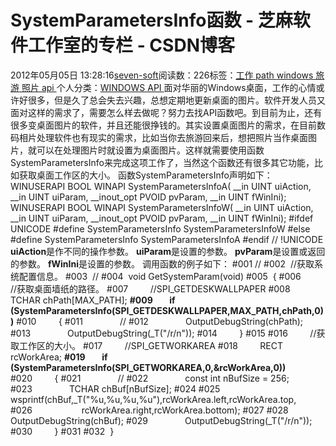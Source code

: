
# SystemParametersInfo函数 -  芝麻软件工作室的专栏 - CSDN博客


2012年05月05日 13:28:16[seven-soft](https://me.csdn.net/softn)阅读数：226标签：[工作																](https://so.csdn.net/so/search/s.do?q=工作&t=blog)[path																](https://so.csdn.net/so/search/s.do?q=path&t=blog)[windows																](https://so.csdn.net/so/search/s.do?q=windows&t=blog)[旅游																](https://so.csdn.net/so/search/s.do?q=旅游&t=blog)[照片																](https://so.csdn.net/so/search/s.do?q=照片&t=blog)[api																](https://so.csdn.net/so/search/s.do?q=api&t=blog)[
							](https://so.csdn.net/so/search/s.do?q=照片&t=blog)[
																					](https://so.csdn.net/so/search/s.do?q=旅游&t=blog)个人分类：[WINDOWS API																](https://blog.csdn.net/softn/article/category/1130113)
[
																								](https://so.csdn.net/so/search/s.do?q=旅游&t=blog)
[
				](https://so.csdn.net/so/search/s.do?q=windows&t=blog)
[
			](https://so.csdn.net/so/search/s.do?q=windows&t=blog)
[
		](https://so.csdn.net/so/search/s.do?q=path&t=blog)
[
	](https://so.csdn.net/so/search/s.do?q=工作&t=blog)
面对华丽的Windows桌面，工作的心情或许好很多，但是久了总会失去兴趣，总想定期地更新桌面的图片。软件开发人员又面对这样的需求了，需要怎么样去做呢？努力去找API函数吧。到目前为止，还有很多变桌面图片的软件，并且还能很挣钱的。其实设置桌面图片的需求，在目前数码相片处理软件也有现实的需求，比如当你去旅游回来后，想把照片当作桌面图片，就可以在处理图片时就设置为桌面图片。这样就需要使用函数SystemParametersInfo来完成这项工作了，当然这个函数还有很多其它功能，比如获取桌面工作区的大小。
函数SystemParametersInfo声明如下：
WINUSERAPI
BOOL
WINAPI
SystemParametersInfoA(
__in UINT uiAction,
__in UINT uiParam,
__inout_opt PVOID pvParam,
__in UINT fWinIni);
WINUSERAPI
BOOL
WINAPI
SystemParametersInfoW(
__in UINT uiAction,
__in UINT uiParam,
__inout_opt PVOID pvParam,
__in UINT fWinIni);
\#ifdef UNICODE
\#define SystemParametersInfo SystemParametersInfoW
\#else
\#define SystemParametersInfo SystemParametersInfoA
\#endif // !UNICODE
**uiAction**是作不同的操作参数。
**uiParam**是设置的参数。
**pvParam**是设置或返回的参数。
**fWinIni**是设置的参数。
调用函数的例子如下：
\#001 //
\#002  //获取系统配置信息。
\#003  //
\#004  void GetSystemParam(void)
\#005  {
\#006         //获取桌面墙纸的路径。
\#007         //SPI_GETDESKWALLPAPER
\#008         TCHAR chPath[MAX_PATH];
**\#009        if (SystemParametersInfo(SPI_GETDESKWALLPAPER,MAX_PATH,chPath,0))**
\#010         {
\#011               //
\#012               OutputDebugString(chPath);
\#013               OutputDebugString(_T("/r/n"));
\#014         }
\#015
\#016         //获取工作区的大小。
\#017         //SPI_GETWORKAREA
\#018         RECT rcWorkArea;
**\#019        if (SystemParametersInfo(SPI_GETWORKAREA,0,&rcWorkArea,0))**
\#020         {
\#021               //
\#022               const int nBufSize = 256;
\#023               TCHAR chBuf[nBufSize];
\#024
\#025               wsprintf(chBuf,_T("%u,%u,%u,%u"),rcWorkArea.left,rcWorkArea.top,
\#026                    rcWorkArea.right,rcWorkArea.bottom);
\#027
\#028               OutputDebugString(chBuf);
\#029               OutputDebugString(_T("/r/n"));
\#030         }
\#031
\#032  }


